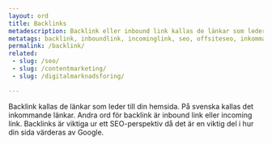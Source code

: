 ```yaml
---
layout: ord
title: Backlinks
metadescription: Backlink eller inbound link kallas de länkar som leder till din hemsida.
metatags: backlink, inboundlink, incominglink, seo, offsiteseo, inkommandelänkar
permalink: /backlink/
related:
 - slug: /seo/
 - slug: /contentmarketing/
 - slug: /digitalmarknadsforing/

---
```

Backlink kallas de länkar som leder till din hemsida. På svenska kallas det inkommande länkar. Andra ord för backlink är inbound link eller incoming link. Backlinks är viktiga ur ett SEO-perspektiv då det är en viktig del i hur din sida värderas av Google. 



